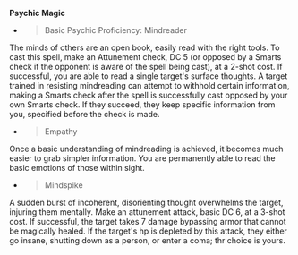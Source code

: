 **Psychic Magic**

  - > Basic Psychic Proficiency: Mindreader

The minds of others are an open book, easily read with the right tools.
To cast this spell, make an Attunement check, DC 5 (or opposed by a
Smarts check if the opponent is aware of the spell being cast), at a
2-shot cost. If successful, you are able to read a single target's
surface thoughts. A target trained in resisting mindreading can attempt
to withhold certain information, making a Smarts check after the spell
is successfully cast opposed by your own Smarts check. If they succeed,
they keep specific information from you, specified before the check is
made.

  - > Empathy

Once a basic understanding of mindreading is achieved, it becomes much
easier to grab simpler information. You are permanently able to read the
basic emotions of those within sight.

  - > Mindspike

A sudden burst of incoherent, disorienting thought overwhelms the
target, injuring them mentally. Make an attunement attack, basic DC 6,
at a 3-shot cost. If successful, the target takes 7 damage bypassing
armor <span class="underline">that cannot be magically healed</span>. If
the target's hp is depleted by this attack, they either go insane,
shutting down as a person, or enter a coma; thr choice is yours.
